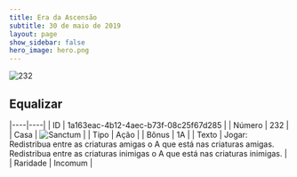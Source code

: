 ```yaml
---
title: Era da Ascensão
subtitle: 30 de maio de 2019
layout: page
show_sidebar: false
hero_image: hero.png
---
```


![232](https://cdn.keyforgegame.com/media/card_front/pt/435_232_5PHG9J2PM87J_pt.png)

## Equalizar

|----|----|
| ID | 1a163eac-4b12-4aec-b73f-08c25f67d285 |
| Número | 232 |
| Casa | ![Sanctum](https://archonarcana.com/images/thumb/c/c7/Sanctum.png/22px-Sanctum.png "Santuário") |
| Tipo | Ação |
| Bônus | 1A |
| Texto | Jogar: Redistribua entre as criaturas amigas o A que está nas criaturas amigas. Redistribua entre as criaturas inimigas o A que está nas criaturas inimigas. |
| Raridade | Incomum |
